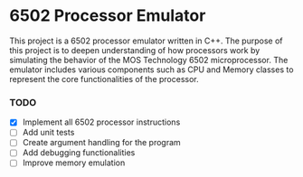 # 6502 Processor Emulator
This project is a 6502 processor emulator written in C++. The purpose of this project is to deepen understanding of how processors work by simulating the behavior of the MOS Technology 6502 microprocessor. The emulator includes various components such as CPU and Memory classes to represent the core functionalities of the processor.

### TODO
- [x] Implement all 6502 processor instructions
- [ ] Add unit tests
- [ ] Create argument handling for the program
- [ ] Add debugging functionalities
- [ ] Improve memory emulation